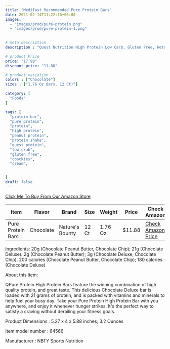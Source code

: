 ```yaml
---
title: "Medifast Recommended Pure Protein Bars"
date: 2021-02-14T11:22:16+06:00
images: 
  - "images/prod/pure-protein.png"
  - "images/prod/pure-protein-1.png"
  

# meta description
description : "Quest Nutrition High Protein Low Carb, Gluten Free, Keto Friendly, Peanut Butter Cups, 17.76 Ounce"

# product Price
price: "17.99"
discount_price: "11.88"

# product variation
colors : ["Chocolate"]
sizes : ["1.76 Oz Bars, 12 Ct)"]

category: [
  "Foods"
]

tags: [
  "protein bar",
  "pure protein",
  "protein",
  "high protein",
  "peanut protein",
  "protein shake",
  "quest protein",
  "low crab",
  "gluten free",
  "coockies",
  "cream",


]
draft: false
---
```


[Click Me To Buy From Our Amazon Store](https://amzn.to/3dj2839)

|Item|Flavor|Brand|Size|Weight|Price|Check Amazon|
|----|------|------|------|------|-----|--------|
|Pure Protein Bars|Chocolate|Nature's Bounty|12 Ct|1.76 Oz |$11.88|[Check Amazon Price](https://amzn.to/3dj2839)|


Ingredients: 20g (Chocolate Peanut Butter, Chocolate Chip); 21g (Chocolate Deluxe). 2g (Chocolate Peanut Butter); 3g (Chocolate Deluxe, Chocolate Chip). 200 calories (Chocolate Peanut Butter, Chocolate Chip); 180 calories (Chocolate Deluxe) 

About this item:

QPure Protein High Protein Bars feature the winning combination of high quality protein, and great taste. This delicious Chocolate Deluxe bar is loaded with 21 grams of protein, and is packed with vitamins and minerals to help fuel your busy day. Take your Pure Protein High Protein Bar with you anywhere, and enjoy it whenever hunger strikes. It's the perfect way to satisfy a craving without derailing your fitness goals.

Product Dimensions : 5.27 x 4 x 5.88 inches; 3.2 Ounces

Item model number : 64566

Manufacturer : NBTY Sports Nutrition